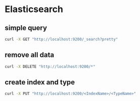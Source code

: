 # Elasticsearch

## simple query

```bash
curl -X GET "http://localhost:9200/_search?pretty"
```

## remove all data

```bash
curl -X DELETE "http://localhost:9200/*"
```

## create index and type

```bash
curl -X PUT "http://localhost:9200/<IndexName>/<TypeName>"
```

